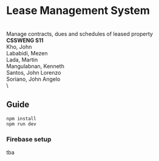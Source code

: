 # Lease Management System
\
Manage contracts, dues and schedules of leased property 
\
**CSSWENG S11**\
Kho, John\
Lababidi, Mezen\
Lada, Martin\
Mangulabnan, Kenneth\
Santos, John Lorenzo\
Soriano, John Angelo\
\
## Guide
```
npm install
npm run dev
```
### Firebase setup
tba